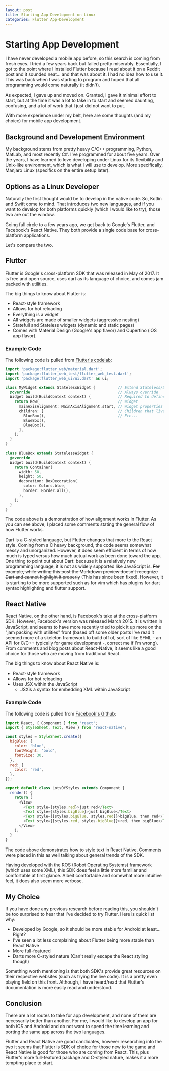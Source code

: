 ```yaml
---
layout: post
title: Starting App Development on Linux
categories: Flutter App-Development
---
```


# Starting App Development
I have never developed a mobile app before, so this search is coming from fresh eyes. I tried a few years back but failed pretty miserably. Essentially, I got to the point where I installed Flutter because I read about it on a Reddit post and it sounded neat... and that was about it. I had no idea how to use it. This was back when I was starting to program and hoped that all programming would come naturally (it didn't).

As expected, I gave up and moved on. Granted, I gave it minimal effort to start, but at the time it was a lot to take in to start and seemed daunting, confusing, and a lot of work that I just did not want to put.

With more experience under my belt, here are some thoughts (and my choice) for mobile app development.

## Background and Development Environment
My background stems from pretty heavy C/C++ programming, Python, MatLab, and most recently C#. I've programmed for about five years. Over the years, I have learned to love developing under Linux for its flexibility and Unix-like environment, which is what I will use to develop. More specifically, Manjaro Linux (specifics on the entire setup later).

## Options as a Linux Developer
Naturally the first thought would be to develop in the native code. So, Kotlin and Swift come to mind. That introduces two new languages, and if you want to develop for both platforms quickly (which I would like to try), those two are out the window.

Going full circle to a few years ago, we get back to Google's Flutter, and Facebook's React Native. They both provide a single code base for cross-platform applications. 

Let's compare the two.

## Flutter
Flutter is Google's cross-platform SDK that was released in May of 2017. It is free and open source, uses dart as its language of choice, and comes jam packed with utilities.

The big things to know about Flutter is:

* React-style framework
* Allows for hot reloading
* Everything is a widget
* All widgets are made of smaller widgets (aggressive nesting)
* Statefull and Stateless widgets (dynamic and static pages)
* Comes with Material Design (Google's app flavor) and Cupertino (iOS app flavor).

### Example Code
The following code is pulled from [Flutter's codelab](https://flutter.dev/docs/codelabs/layout-basics):

``` dart
import 'package:flutter_web/material.dart';
import 'package:flutter_web_test/flutter_web_test.dart';
import 'package:flutter_web_ui/ui.dart' as ui;

class MyWidget extends StatelessWidget {          // Extend Stateless/Statefull Widget
  @override                                       // Always override
  Widget build(BuildContext context) {            // Required to define the class
    return Row(                                   // Widget
      mainAxisAlignment: MainAxisAlignment.start, // Widget properties
      children: [                                 // Children that live in side the property
        BlueBox(),                                // Etc...
        BlueBox(),
        BlueBox(),
      ],
    );
  }
}

class BlueBox extends StatelessWidget {
  @override
  Widget build(BuildContext context) {
    return Container(
      width: 50,
      height: 50,
      decoration: BoxDecoration(
        color: Colors.blue,
        border: Border.all(),
      ),
    );
  }
}
```

The code above is a demonstration of how alignment works in Flutter. As you can see above, I placed some comments stating the general flow of how Flutter works. 

Dart is a C-styled language, but Flutter changes that more to the React style. Coming from a C heavy background, the code seems somewhat messy and unorganized. However, it does seem efficient in terms of how much is typed versus how much actual work as been done toward the app. One thing to point out about Dart: because it is a relatively new programming language, it is not as widely supported like JavaScript is. ~~For example, while writing this post the Markdown preview doesn't recognize Dart and cannot highlight it properly~~ (This has since been fixed). However, it is starting to be more supported such as for vim which has plugins for dart syntax highlighting and flutter support. 

## React Native
React Native, on the other hand, is Facebook's take at the cross-platform SDK. However, Facebook's version was released March 2015. It is written in JavaScript, and seems to have more recently tried to pick it up more on the "jam packing with utilities" front (based off some older posts I've read it seemed more of a skeleton framework to build off of, sort of like SFML - an API for C/C++ typically for game development -, correct me if I'm wrong). From comments and blog posts about React-Native, it seems like a good choice for those who are moving from traditional React.

The big things to know about React Native is:

* React-style framework
* Allows for hot reloading
* Uses JSX within the JavaScript
    * JSXis a syntax for embedding XML within JavaScript

### Example Code
The following code is pulled from [Facebook's Github](https://facebook.github.io/react-native/docs/tutorial):

``` javascript
import React, { Component } from 'react';
import { StyleSheet, Text, View } from 'react-native';

const styles = StyleSheet.create({
  bigBlue: {
    color: 'blue',
    fontWeight: 'bold',
    fontSize: 30,
  },
  red: {
    color: 'red',
  },
});

export default class LotsOfStyles extends Component {                         // App Extends component
  render() {                                                                  // All the stuff you want to draw
    return (
      <View>                                                                  // XML-like styling
        <Text style={styles.red}>just red</Text>
        <Text style={styles.bigBlue}>just bigBlue</Text>
        <Text style={[styles.bigBlue, styles.red]}>bigBlue, then red</Text>
        <Text style={[styles.red, styles.bigBlue]}>red, then bigBlue</Text>
      </View>
    );
  }
}
```

The code above demonstrates how to style text in React Native. Comments were placed in this as well talking about general trends of the SDK.

Having developed with the ROS (Robot Operating Systems) framework (which uses some XML), this SDK does feel a little more familiar and comfortable at first glance. Albeit comfortable and somewhat more intuitive feel, it does also seem more verbose. 

## My Choice
If you have done any previous research before reading this, you shouldn't be too surprised to hear that I've decided to try Flutter. Here is quick list why:

* Developed by Google, so it should be more stable for Android at least... Right?
* I've seen a lot less complaining about Flutter being more stable than React Native
* More full-featured
* Darts more C-styled nature (Can't really escape the React styling though)

Something worth mentioning is that both SDK's provide great resources on their respective websites (such as trying the live code). It is a pretty even playing field on this front. Although, I have heard/read that Flutter's documentation is more easily read and understood. 

## Conclusion
There are a lot routes to take for app development, and none of them are necessarily better than another. For me, I would like to develop an app for both iOS and Android and do not want to spend the time learning and porting the same app across the two languages. 

Flutter and React Native are good candidates, however researching into the two it seems that Flutter is SDK of choice for those new to the game and React Native is good for those who are coming from React. This, plus Flutter's more full-featured package and C-styled nature, makes it a more tempting place to start.

<!-- If you enjoyed this article, be sure to follow up by reading:  -->

<!-- * How to install Flutter -->
<!-- * Starting with Flutter -->
